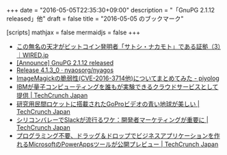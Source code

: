 +++
date = "2016-05-05T22:35:30+09:00"
description = "「GnuPG 2.1.12 released」他"
draft = false
title = "2016-05-05 のブックマーク"

[scripts]
  mathjax = false
  mermaidjs = false
+++

- [この無名の天才がビットコイン発明者「サトシ・ナカモト」である証拠（3）｜WIRED.jp](http://wired.jp/2016/05/05/bitcoins-creator-satoshi-nakamoto-is-3/)
- [[Announce] GnuPG 2.1.12 released](https://lists.gnupg.org/pipermail/gnupg-announce/2016q2/000387.html)
- [Release 4.1.3_0 · nyaosorg/nyagos](https://github.com/nyaosorg/nyagos/releases/tag/4.1.3_0)
- [ImageMagickの脆弱性(CVE-2016-3714他)についてまとめてみた - piyolog](http://d.hatena.ne.jp/Kango/20160504/1462352882)
- [IBMが量子コンピューティングを誰もが実験できるクラウドサービスとして提供 | TechCrunch Japan](https://techcrunch.com/2016/05/03/ibm-brings-experimental-quantum-computing-to-the-cloud/)
- [研究用民間ロケットに搭載されたGoProビデオの青い地球が美しい | TechCrunch Japan](https://techcrunch.com/2016/05/04/gopro-hitched-a-ride-on-a-rocket-and-the-video-is-incredible/)
- [シリコンバレーでSlackが流行るワケ：開発者マーケティングが重要に | TechCrunch Japan](https://jp.techcrunch.com/2016/05/05/selling-to-devs/)
- [プログラミング不要、ドラッグ＆ドロップでビジネスアプリケーションを作れるMicrosoftのPowerAppsツールが公開プレビュー | TechCrunch Japan](https://techcrunch.com/2016/04/29/microsoft-powerapps-is-now-in-public-preview/)

